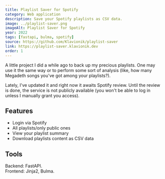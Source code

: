 ```yaml
---
title: Playlist Saver for Spotify
category: Web application
description: Save your Spotify playlists as CSV data.
image: ../playlist-saver.png
imageAlt: Playlist Saver for Spotify
year: 2022
tags: [fastapi, bulma, spotify]
source: https://github.com/Klavionik/playlist-saver
link: https://playlist-saver.klavionik.dev
order: 1
---
```


A little project I did a while ago to back up my precious playlists. One may use it the 
same way or to perform some sort of analysis (like, how many Megadeth songs you've got 
among your playlists?).

Lately, I've updated it and right now it awaits Spotify review. Until the review is done, 
the service is not publicly available (you won't be able to log in unless I manually 
grant you access).

## Features
* Login via Spotify
* All playlists/only public ones
* View your playlist summary
* Download playlists content as CSV data

## Tools
Backend: FastAPI.  
Frontend: Jinja2, Bulma.

